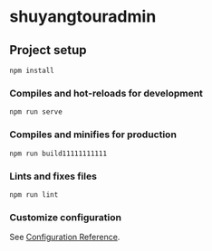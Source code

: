 # shuyangtouradmin

## Project setup
```
npm install
```

### Compiles and hot-reloads for development
```
npm run serve
```

### Compiles and minifies for production
```
npm run build11111111111
```

### Lints and fixes files
```
npm run lint
```

### Customize configuration
See [Configuration Reference](https://cli.vuejs.org/config/).
